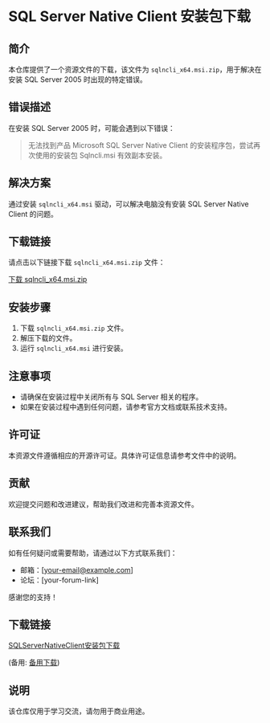 # SQL Server Native Client 安装包下载

## 简介

本仓库提供了一个资源文件的下载，该文件为 `sqlncli_x64.msi.zip`，用于解决在安装 SQL Server 2005 时出现的特定错误。

## 错误描述

在安装 SQL Server 2005 时，可能会遇到以下错误：

> 无法找到产品 Microsoft SQL Server Native Client 的安装程序包，尝试再次使用的安装包 Sqlncli.msi 有效副本安装。

## 解决方案

通过安装 `sqlncli_x64.msi` 驱动，可以解决电脑没有安装 SQL Server Native Client 的问题。

## 下载链接

请点击以下链接下载 `sqlncli_x64.msi.zip` 文件：

[下载 sqlncli_x64.msi.zip](./sqlncli_x64.msi.zip)

## 安装步骤

1. 下载 `sqlncli_x64.msi.zip` 文件。
2. 解压下载的文件。
3. 运行 `sqlncli_x64.msi` 进行安装。

## 注意事项

- 请确保在安装过程中关闭所有与 SQL Server 相关的程序。
- 如果在安装过程中遇到任何问题，请参考官方文档或联系技术支持。

## 许可证

本资源文件遵循相应的开源许可证。具体许可证信息请参考文件中的说明。

## 贡献

欢迎提交问题和改进建议，帮助我们改进和完善本资源文件。

## 联系我们

如有任何疑问或需要帮助，请通过以下方式联系我们：

- 邮箱：[your-email@example.com]
- 论坛：[your-forum-link]

感谢您的支持！

## 下载链接
[SQLServerNativeClient安装包下载](https://pan.quark.cn/s/c122e564371c) 

(备用: [备用下载](https://pan.baidu.com/s/1qFzfG200l4ZRFTjdR01DCA?pwd=1234))

## 说明

该仓库仅用于学习交流，请勿用于商业用途。
